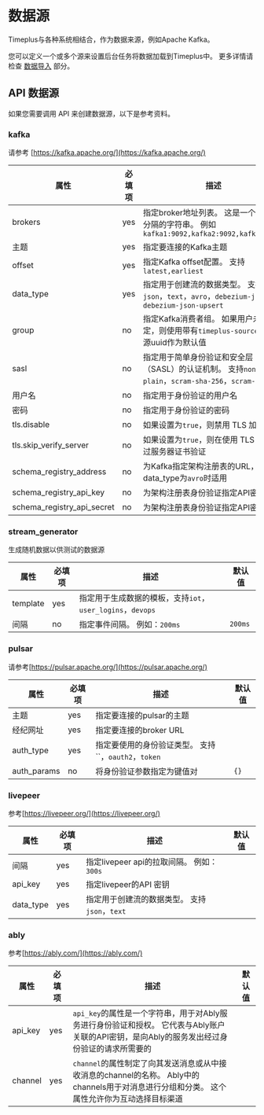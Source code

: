 # 数据源

Timeplus与各种系统相结合，作为数据来源，例如Apache Kafka。

您可以定义一个或多个源来设置后台任务将数据加载到Timeplus中。 更多详情请检查 [数据导入](ingestion) 部分。


## API 数据源
如果您需要调用 API 来创建数据源，以下是参考资料。

### kafka

请参考 [https://kafka.apache.org/](https://kafka.apache.org/)

| 属性                           | 必填项 | 描述                                                                            | 默认值                            |
| ---------------------------- | --- | ----------------------------------------------------------------------------- | ------------------------------ |
| brokers                      | yes | 指定broker地址列表。 这是一个以逗号分隔的字符串。 例如`kafka1:9092,kafka2:9092,kafka3:9092`          | |                              |
| 主题                           | yes | 指定要连接的Kafka主题                                                                 |                                |
| offset                       | yes | 指定Kafka offset配置。    支持`latest,earliest`                                      |                                |
| data_type                    | yes | 指定用于创建流的数据类型。   支持`json`，`text`，`avro`，`debezium-json`，`debezium-json-upsert` | |                              |
| group                        | no  | 指定Kafka消费者组。 如果用户未指定，则使用带有`timeplus-source`前缀的源uuid作为默认值                      | `timeplus-source-<uuid>` |
| sasl                         | no  | 指定用于简单身份验证和安全层（SASL）的认证机制。 支持`none`，`plain`，`scram-sha-256`，`scram-sha-512`   | `none` |                       |
| 用户名                          | no  | 指定用于身份验证的用户名                                                                  |                                |
| 密码                           | no  | 指定用于身份验证的密码                                                                   |                                |
| tls.disable                  | no  | 如果设置为`true`，则禁用 TLS 加密                                                        | `false`                        |
| tls.skip_verify_server     | no  | 如果设置为`true`，则在使用 TLS 时会跳过服务器证书验证                                              | `false`                        |
| schema_registry_address    | no  | 为Kafka指定架构注册表的URL，仅在data_type为`avro`时适用                                       |                                |
| schema_registry_api_key    | no  | 为架构注册表身份验证指定API密钥                                                             |                                |
| schema_registry_api_secret | no  | 为架构注册表身份验证指定API密钥                                                             |                                |


### stream_generator

生成随机数据以供测试的数据源

| 属性       | 必填项 | 描述                                         | 默认值     |
| -------- | --- | ------------------------------------------ | ------- |
| template | yes | 指定用于生成数据的模板，支持`iot`，`user_logins`，`devops` |         |
| 间隔       | no  | 指定事件间隔。 例如：`200ms`                         | `200ms` |


### pulsar

请参考[https://pulsar.apache.org/](https://pulsar.apache.org/)

| 属性          | 必填项 | 描述                                   | 默认值  |
| ----------- | --- | ------------------------------------ | ---- |
| 主题          | yes | 指定要连接的pulsar的主题                      |      |
| 经纪网址        | yes | 指定要连接的broker URL                     |      |
| auth_type   | yes | 指定要使用的身份验证类型。  支持``，`oauth2`，`token` |      |
| auth_params | no  | 将身份验证参数指定为键值对                        | `{}` |


### livepeer

参考[https://livepeer.org/](https://livepeer.org/)

| 属性        | 必填项 | 描述                              | 默认值 |
| --------- | --- | ------------------------------- | --- |
| 间隔        | yes | 指定livepeer api的拉取间隔。 例如：`300s`  |     |
| api_key   | yes | 指定livepeer的API 密钥               |     |
| data_type | yes | 指定用于创建流的数据类型。   支持`json`，`text` |     |



### ably

参考[https://ably.com/](https://ably.com/)

| 属性      | 必填项 | 描述                                                                                    | 默认值 |
| ------- | --- | ------------------------------------------------------------------------------------- | --- |
| api_key | yes | `api_key`的属性是一个字符串，用于对Ably服务进行身份验证和授权。 它代表与Ably账户关联的API密钥，是向Ably的服务发出经过身份验证的请求所需要的    |     |
| channel | yes | `channel`的属性制定了向其发送消息或从中接收消息的channel的名称。 Ably中的channels用于对消息进行分组和分类。 这个属性允许你为互动选择目标渠道 |     |